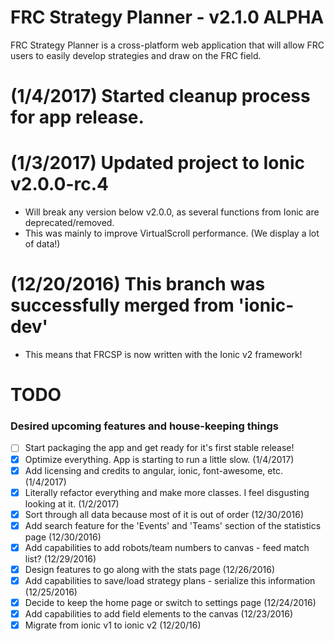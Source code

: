 # FRC Strategy Planner - v2.1.0 ALPHA
FRC Strategy Planner is a cross-platform web application that will allow FRC users to easily develop strategies and draw on the FRC field.

# (1/4/2017) Started cleanup process for app release.

# (1/3/2017) Updated project to Ionic v2.0.0-rc.4
- Will break any version below v2.0.0, as several functions from Ionic are deprecated/removed.
- This was mainly to improve VirtualScroll performance. (We display a lot of data!) 

# (12/20/2016) This branch was successfully merged from 'ionic-dev'
- This means that FRCSP is now written with the Ionic v2 framework! 

# TODO
### Desired upcoming features and house-keeping things
- [ ] Start packaging the app and get ready for it's first stable release!
- [X] Optimize everything. App is starting to run a little slow. (1/4/2017)
- [X] Add licensing and credits to angular, ionic, font-awesome, etc. (1/4/2017)
- [X] Literally refactor everything and make more classes. I feel disgusting looking at it. (1/2/2017)
- [X] Sort through all data because most of it is out of order (12/30/2016)
- [X] Add search feature for the 'Events' and 'Teams' section of the statistics page (12/30/2016)
- [X] Add capabilities to add robots/team numbers to canvas - feed match list? (12/29/2016)
- [X] Design features to go along with the stats page (12/26/2016)
- [X] Add capabilities to save/load strategy plans - serialize this information (12/25/2016)
- [X] Decide to keep the home page or switch to settings page (12/24/2016)
- [X] Add capabilities to add field elements to the canvas (12/23/2016)
- [X] Migrate from ionic v1 to ionic v2 (12/20/16)
